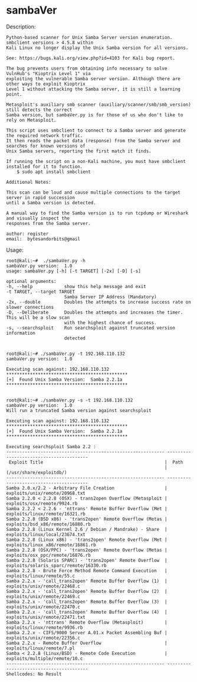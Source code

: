 # sambaVer
Description:

    Python-based scanner for Unix Samba Server version enumeration. smbclient versions > 4.5.8 within
    Kali Linux no longer display the Unix Samba version for all versions.

    See: https://bugs.kali.org/view.php?id=4103 for Kali bug report.

    The bug prevents users from obtaining info necessary to solve VulnHub's "Kioptrix Level 1" via 
    exploiting the vulnerable Samba server version. Although there are other ways to exploit Kioptrix
    Level 1 without attacking the Samba server, it is still a learning point.

    Metasploit's auxiliary smb scanner (auxiliary/scanner/smb/smb_version) still detects the correct
    Samba version, but sambaVer.py is for those of us who don't like to rely on Metasploit.

    This script uses smbclient to connect to a Samba server and generate the required network traffic.
    It then reads the packet data (response) from the Samba server and searches for known versions of
    Unix Samba servers, reporting the first match it finds.

    If running the script on a non-Kali machine, you must have smbclient installed for it to function. 
        $ sudo apt install smbclient

    Additional Notes: 

    This scan can be loud and cause multiple connections to the target server in rapid succession
    until a Samba version is detected. 

    A manual way to find the Samba version is to run tcpdump or Wireshark and visually inspect the
    responses from the Samba server.

    author: register
    email:  bytesandorbits@gmail

Usage:

    root@kali:~#  ./sambaVer.py -h
    sambaVer.py version:  1.0
    usage: sambaVer.py [-h] [-t TARGET] [-2x] [-D] [-s]

    optional arguments:
    -h, --help            show this help message and exit
    -t TARGET, --target TARGET 
                          Samba Server IP Address (Mandatory)
    -2x, --double         Doubles the attempts to increase success rate on slower connections
    -D, --Deliberate      Doubles the attempts and increases the timer. This will be a slow scan
                          with the highest chance of success.
    -s, --searchsploit    Run searchsploit against truncated version information
                          detected


    root@kali:~# ./sambaVer.py -t 192.168.110.132
    sambaVer.py version:  1.0

    Executing scan against: 192.168.110.132
    **********************************************
    [+]  Found Unix Samba Version:  Samba 2.2.1a
    **********************************************


    root@kali:~# ./sambaVer.py -s -t 192.168.110.132
    sambaVer.py version:  1.0
    Will run a truncated Samba version against searchsploit

    Executing scan against: 192.168.110.132
    **********************************************
    [+]  Found Unix Samba Version:  Samba 2.2.1a
    **********************************************
    
    Executing searchsploit Samba 2.2 :
    ------------------------------------------------------------ ----------------------------------------
     Exploit Title                                              |  Path
                                                                | (/usr/share/exploitdb/)
    ------------------------------------------------------------ ----------------------------------------
    Samba 2.0.x/2.2 - Arbitrary File Creation                   | exploits/unix/remote/20968.txt
    Samba 2.2.0 < 2.2.8 (OSX) - trans2open Overflow (Metasploit | exploits/osx/remote/9924.rb
    Samba 2.2.2 < 2.2.6 - 'nttrans' Remote Buffer Overflow (Met | exploits/linux/remote/16321.rb
    Samba 2.2.8 (BSD x86) - 'trans2open' Remote Overflow (Metas | exploits/bsd_x86/remote/16880.rb
    Samba 2.2.8 (Linux Kernel 2.6 / Debian / Mandrake) - Share  | exploits/linux/local/23674.txt
    Samba 2.2.8 (Linux x86) - 'trans2open' Remote Overflow (Met | exploits/linux_x86/remote/16861.rb
    Samba 2.2.8 (OSX/PPC) - 'trans2open' Remote Overflow (Metas | exploits/osx_ppc/remote/16876.rb
    Samba 2.2.8 (Solaris SPARC) - 'trans2open' Remote Overflow  | exploits/solaris_sparc/remote/16330.rb
    Samba 2.2.8 - Brute Force Method Remote Command Execution   | exploits/linux/remote/55.c
    Samba 2.2.x - 'call_trans2open' Remote Buffer Overflow (1)  | exploits/unix/remote/22468.c
    Samba 2.2.x - 'call_trans2open' Remote Buffer Overflow (2)  | exploits/unix/remote/22469.c
    Samba 2.2.x - 'call_trans2open' Remote Buffer Overflow (3)  | exploits/unix/remote/22470.c
    Samba 2.2.x - 'call_trans2open' Remote Buffer Overflow (4)  | exploits/unix/remote/22471.txt
    Samba 2.2.x - 'nttrans' Remote Overflow (Metasploit)        | exploits/linux/remote/9936.rb
    Samba 2.2.x - CIFS/9000 Server A.01.x Packet Assembling Buf | exploits/unix/remote/22356.c
    Samba 2.2.x - Remote Buffer Overflow                        | exploits/linux/remote/7.pl
    Samba < 2.2.8 (Linux/BSD) - Remote Code Execution           | exploits/multiple/remote/10.c
    ------------------------------------------------------------ ----------------------------------------
    Shellcodes: No Result
    
